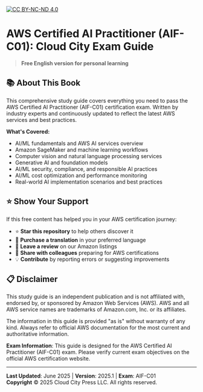 [![CC BY-NC-ND 4.0](https://img.shields.io/badge/License-CC%20BY--NC--ND%204.0-lightgrey.svg)](http://creativecommons.org/licenses/by-nc-nd/4.0/)

# AWS Certified AI Practitioner (AIF-C01): Cloud City Exam Guide

> **Free English version for personal learning** 

## 📚 About This Book

This comprehensive study guide covers everything you need to pass the AWS Certified AI Practitioner (AIF-C01) certification exam. Written by industry experts and continuously updated to reflect the latest AWS services and best practices.

**What's Covered:**
- AI/ML fundamentals and AWS AI services overview
- Amazon SageMaker and machine learning workflows
- Computer vision and natural language processing services
- Generative AI and foundation models
- AI/ML security, compliance, and responsible AI practices
- AI/ML cost optimization and performance monitoring
- Real-world AI implementation scenarios and best practices

## ⭐ Show Your Support

If this free content has helped you in your AWS certification journey:

- ⭐ **Star this repository** to help others discover it
- 🛒 **Purchase a translation** in your preferred language
- 📝 **Leave a review** on our Amazon listings
- 🔗 **Share with colleagues** preparing for AWS certifications
- 💡 **Contribute** by reporting errors or suggesting improvements

## 📋 Disclaimer

This study guide is an independent publication and is not affiliated with, endorsed by, or sponsored by Amazon Web Services (AWS). AWS and all AWS service names are trademarks of Amazon.com, Inc. or its affiliates.

The information in this guide is provided "as is" without warranty of any kind. Always refer to official AWS documentation for the most current and authoritative information.

**Exam Information**: This guide is designed for the AWS Certified AI Practitioner (AIF-C01) exam. Please verify current exam objectives on the official AWS certification website.

---

**Last Updated**: June 2025 | **Version**: 2025.1 | **Exam**: AIF-C01  
**Copyright** © 2025 Cloud City Press LLC. All rights reserved.
